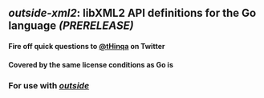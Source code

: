 ## *outside-xml2*: libXML2 API definitions for the Go language *(PRERELEASE)*

#### Fire off quick questions to [@tHinqa](http://twitter.com/tHinqa) on Twitter

#### Covered by the same license conditions as Go is

### For use with [*outside*](https://github.com/tHinqa/outside)

